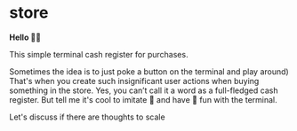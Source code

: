 # store

**Hello 🙋‍♂️**

This simple terminal cash register for purchases.

Sometimes the idea is to just poke a button on the terminal and play around) 
That's when you create such insignificant user actions when buying something in the store. 
Yes, you can’t call it a word as a full-fledged cash register. 
But tell me it's cool to imitate 🤫 and have 🤪 fun with the terminal.

Let's discuss if there are thoughts to scale
